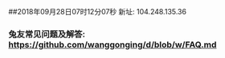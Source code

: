 ##2018年09月28日07时12分07秒 新址: 104.248.135.36
### 兔友常见问题及解答: https://github.com/wanggonging/d/blob/w/FAQ.md
